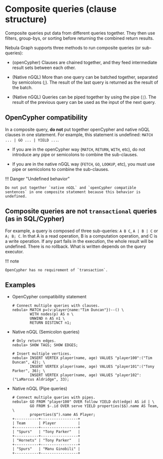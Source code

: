 # Composite queries (clause structure)

Composite queries put data from different queries together. They then use filters, group-bys, or sorting before returning the combined return results.

Nebula Graph supports three methods to run composite queries (or sub-queries):

- (openCypher) Clauses are chained together, and they feed intermediate result sets between each other.

- (Native nGQL) More than one query can be batched together, separated by semicolons (;). The result of the last query is returned as the result of the batch.

- (Native nGQL) Queries can be piped together by using the pipe (`|`). The result of the previous query can be used as the input of the next query.

## OpenCypher compatibility

In a composite query, **do not** put together openCypher and native nGQL clauses in one statement. For example, this statement is undefined: `MATCH ... | GO ... | YIELD ...`.

* If you are in the openCypher way (`MATCH`, `RETURN`, `WITH`, etc), do not introduce any pipe or semicolons to combine the sub-clauses.

* If you are in the native nGQL way (`FETCH`, `GO`, `LOOKUP`, etc), you must use pipe or semicolons to combine the sub-clauses.

!!! Danger "Undefined behavior"

    Do not put together `native nGQL` and `openCypher compatible sentences` in one composite statement because this behavior is undefined.

## Composite queries are not `transactional` queries (as in SQL/Cypher)

For example, a query is composed of three sub-queries: `A B C`, `A | B | C` or ` A; B; C`. In that A is a read operation, B is a computation operation, and C is a write operation. If any part fails in the execution, the whole result will be undefined. There is no rollback. What is written depends on the query executor.

!!! note

    OpenCypher has no requirement of `transaction`.

## Examples

- OpenCypher compatibility statement

    ```ngql
    # Connect multiple queries with clauses.
    nebula> MATCH p=(v:player{name:"Tim Duncan"})--() \
            WITH nodes(p) AS n \
            UNWIND n AS n1 \
            RETURN DISTINCT n1;
    ```

- Native nGQL (Semicolon queries)

    ```ngql
    # Only return edges.
    nebula> SHOW TAGS; SHOW EDGES;

    # Insert multiple vertices.
    nebula> INSERT VERTEX player(name, age) VALUES "player100":("Tim Duncan", 42); \
            INSERT VERTEX player(name, age) VALUES "player101":("Tony Parker", 36); \
            INSERT VERTEX player(name, age) VALUES "player102":("LaMarcus Aldridge", 33);
    ```

- Native nGQL (Pipe queries)

    ```ngql
    # Connect multiple queries with pipes.
    nebula> GO FROM "player100" OVER follow YIELD dst(edge) AS id | \
            GO FROM $-.id OVER serve YIELD properties($$).name AS Team, \
            properties($^).name AS Player;
    +-----------+-----------------+
    | Team      | Player          |
    +-----------+-----------------+
    | "Spurs"   | "Tony Parker"   |
    +-----------+-----------------+
    | "Hornets" | "Tony Parker"   |
    +-----------+-----------------+
    | "Spurs"   | "Manu Ginobili" |
    +-----------+-----------------+
    ```
